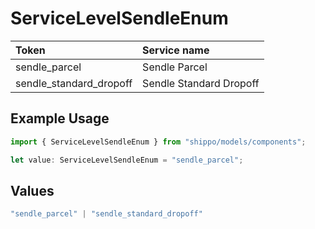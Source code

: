 # ServiceLevelSendleEnum

|Token | Service name|
|:---|:---|
| sendle_parcel | Sendle Parcel|
| sendle_standard_dropoff | Sendle Standard Dropoff|


## Example Usage

```typescript
import { ServiceLevelSendleEnum } from "shippo/models/components";

let value: ServiceLevelSendleEnum = "sendle_parcel";
```

## Values

```typescript
"sendle_parcel" | "sendle_standard_dropoff"
```